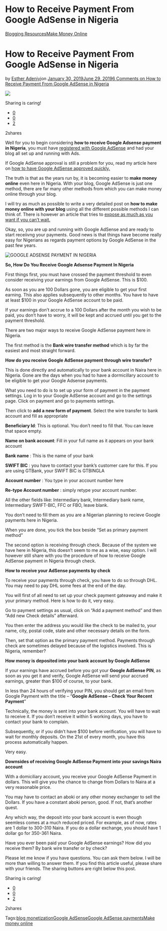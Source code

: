 # How to Receive Payment From Google AdSense in Nigeria

[Blogging Resources](https://estheradeniyi.com/category/blogging-resources/)[Make Money Online](https://estheradeniyi.com/category/make-money-online/)
# How to Receive Payment From Google AdSense in Nigeria

by [Esther Adeniyi](https://estheradeniyi.com/author/esther-adeniyi/)on [January 30, 2019June 29, 2019](https://estheradeniyi.com/how-to-receive-payment-from-google-adsense-in-nigeria/)[6 Comments on How to Receive Payment From Google AdSense in Nigeria](https://estheradeniyi.com/how-to-receive-payment-from-google-adsense-in-nigeria/#comments)

![](images\receive-payments-from-google-adsense-in-nigeria.jpeg)

Sharing is caring!

- [0](https://www.facebook.com/sharer/sharer.php?u=https%3A%2F%2Festheradeniyi.com%2Fhow-to-receive-payment-from-google-adsense-in-nigeria%2F&amp;t=How%20to%20Receive%20Payment%20From%20Google%20AdSense%20in%20Nigeria)
- [0](https://twitter.com/intent/tweet?text=How%20to%20Receive%20Payment%20From%20Google%20AdSense%20in%20Nigeria&amp;url=https%3A%2F%2Festheradeniyi.com%2Fhow-to-receive-payment-from-google-adsense-in-nigeria%2F)
- [2](#)

2shares

Well for you to begin considering **how to receive Google Adsense payment in Nigeria**, you must have [registered with Google AdSense](https://www.google.com/adsense/start/) and had your blog all set up and running with Ads.

If Google AdSense approval is still a problem for you, read my article here on [how to have Google AdSense approved quickly.](https://estheradeniyi.com/how-to-get-google-adsense-approval-very-fast/)

The truth is that as the years run by, it is becoming easier to **make money online** even here in Nigeria. With your blog, Google AdSense is just one method, there are far many other methods from which you can make money online through your blog.

I will try as much as possible to write a very detailed post on **how to make money online with your blog**&#xA0;using all the different possible methods I can think of. There is however an article that tries to [expose as much as you want if you can&#x2019;t wait.](https://estheradeniyi.com/how-do-i-earn-money-as-blogger/)

Okay, so, you are up and running with Google AdSense and are ready to start receiivng your payments. Good news is that things have become really easy for Nigerians as regards payment options by Google AdSense in the past few years.

![GOOGLE ADSENSE PAYMENT IN NIGERIA](images\GOOGLE-ADSENSE-PAYMENT-IN-NIGERIA.png)

**So, How Do You Receive Google Adsense Payment In Nigeria**

First things first, you must have crossed the payment threshold to even consider receiving your earnings from Google AdSense. This is $100.

As soon as you are 100 Dollars gone, you are eligible to get your first earning. This also applies subsequently to other months. You have to have at least $100 in your Google AdSense account to be paid.

If your earnings don&#x2019;t accrue to a 100 Dollars after the month you wish to be paid, you don&#x2019;t have to worry, it will be kept and accrued until you get to the payment threshold.

There are two major ways to receive Google AdSense payment here in Nigeria.

The first method is the **Bank wire transfer method** which is by far the easiest and most straight forward.

**How do you&#xA0;receive Google AdSense payment through wire transfer?**

This is done directly and automatically to your bank account in Naira here in Nigeria. Gone are the days when you had to have a dormicillary account to be eligible to get your Google Adsense payments.

What you need to do is to set up your form of payment in the payment settings. Log in to your Google AdSense account and go to the settings page. Click on payment and go to payments settings.

Then click to **add a new form of payment**. Select the wire transfer to bank account and fill as appropriate

**Beneficiary Id**: This is optional. You don&#x2019;t need to fill that. You can leave that space empty.

**Name on bank account**: Fill in your full name as it appears on your bank account

**Bank name** : This is the name of your bank

**SWIFT BIC** : you have to contact your bank&#x2019;s customer care for this. If you are using GTBank, your SWIFT BIC is GTBINGLA

**Account number** : You type in your account number here

**Re-type Account number** : simply retype your account number.

All the other fields like: Intermediary bank, Intermediary bank name, Intermediary SWIFT-BIC, FFC or FBO, leave blank.

You don&#x2019;t need to fill them as you are a Nigerian planning to recieve Google payments here in Nigeria.

When you are done, you tick the box beside &#x201C;Set as primary payment method&#x201D;

The second option is receiving through check. Because of the system we have here in Nigeria, this doesn&#x2019;t seem to me as a wise, easy option. I will however still share with you the procedure of how to receive Google AdSense payment in Nigeria through check.

**How to receive your AdSense payments by check**

To receive your payments through check, you have to do so through DHL. You may need to pay DHL some fees at the end of the day.

You will first of all need to set up your check payment gateaway and make it your primary method. Here is how to do it, very easy.

Go to payment settings as usual, click on &#x201C;Add a payment method&#x201D; and then &#x201C;Add new Check details&#x201D; afterward.

You then enter the address you would like the check to be mailed to, your name, city, postal code, state and other necessary details on the form.

Then, set that option as the primary payment method. Payments through check are sometimes delayed because of the logistics involved. This is Nigeria, remember?

**How money is deposited into your bank account by Google AdSense**

If your earnings have accrued before you got your **Google AdSense PIN**, as soon as you get it and verify, Google AdSense will send your accrued earnings, greater than $100 of course, to your bank.

In less than 24 hours of verifying your PIN, you should get an email from Google Payment with the title &#x2013; &#x201C;**Google AdSense &#x2013; Check Your Recent Payment**&#x201D;

Technically, the money is sent into your bank account. You will have to wait to receive it. If you don&#x2019;t receive it within 5 working days, you have to contact your bank to complain.

Subsequently, or if you didn&#x2019;t have $100 before verification, you will have to wait for monthly deposits. On the 21st of every month, you have this process automatically happen.

Very easy.

**Downsides of receiving Google AdSense Payment into your savings Naira account**

With a domiciliary account, you receive your Google AdSense Payment in dollars. This will give you the chance to change from Dollars to Naira at a very reasonable price.

You may have to contact an aboki or any other money exchanger to sell the Dollars. If you have a constant aboki person, good. If not, that&#x2019;s another quest.

Any which way, the deposit into your bank account is even though seemless comes at a much reduced priced. For example, as of now, rates are 1 dollar to 300-310 Naira. If you do a dollar exchange, you should have 1 dollar go for 350-361 Naira.

Have you ever been paid your Google AdSense earnings? How did you receive them? By bank wire transfer or by check?

Please let me know if you have questions. You can ask them below. I will be more than willing to answer them. If you find this article useful, please share with your friends. The sharing buttons are right below this post.

Sharing is caring!

- [0](https://www.facebook.com/sharer/sharer.php?u=https%3A%2F%2Festheradeniyi.com%2Fhow-to-receive-payment-from-google-adsense-in-nigeria%2F&amp;t=How%20to%20Receive%20Payment%20From%20Google%20AdSense%20in%20Nigeria)
- [0](https://twitter.com/intent/tweet?text=How%20to%20Receive%20Payment%20From%20Google%20AdSense%20in%20Nigeria&amp;url=https%3A%2F%2Festheradeniyi.com%2Fhow-to-receive-payment-from-google-adsense-in-nigeria%2F)
- [2](#)

2shares

Tags:[blog monetization](https://estheradeniyi.com/tag/blog-monetization/)[Google AdSense](https://estheradeniyi.com/tag/google-adsense/)[Google AdSense payments](https://estheradeniyi.com/tag/google-adsense-payments/)[Make money online](https://estheradeniyi.com/tag/make-money-online/)